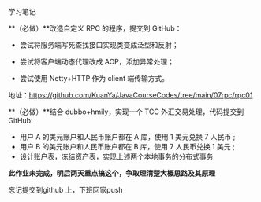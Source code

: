 学习笔记



**（必做）**改造自定义 RPC 的程序，提交到 GitHub：

- 尝试将服务端写死查找接口实现类变成泛型和反射；

- 尝试将客户端动态代理改成 AOP，添加异常处理；

- 尝试使用 Netty+HTTP 作为 client 端传输方式。


地址：https://github.com/KuanYa/JavaCourseCodes/tree/main/07rpc/rpc01



**（必做）**结合 dubbo+hmily，实现一个 TCC 外汇交易处理，代码提交到 GitHub:

- 用户 A 的美元账户和人民币账户都在 A 库，使用 1 美元兑换 7 人民币 ;
- 用户 B 的美元账户和人民币账户都在 B 库，使用 7 人民币兑换 1 美元 ;
- 设计账户表，冻结资产表，实现上述两个本地事务的分布式事务

**此作业未完成，明后两天重点搞这个，争取理清楚大概思路及其原理**

忘记提交到github 上，下班回家push
